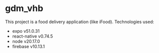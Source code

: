 # gdm_vhb
This project is a food delivery application (like iFood).
Technologies used:
- expo v51.0.31
- react-native v0.74.5
- node v20.17.0
- firebase v10.13.1
